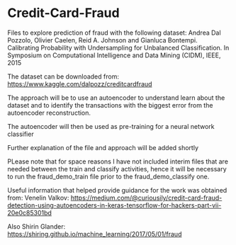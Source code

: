# Credit-Card-Fraud
Files to explore prediction of fraud with the following dataset: Andrea Dal Pozzolo, Olivier Caelen, Reid A. Johnson and Gianluca Bontempi. Calibrating Probability with Undersampling for Unbalanced Classification. In Symposium on Computational Intelligence and Data Mining (CIDM), IEEE, 2015

The dataset can be downloaded from: https://www.kaggle.com/dalpozz/creditcardfraud

The approach will be to use an autoencoder to understand learn about the dataset and to identify the transactions with the biggest error from the autoencoder reconstruction.

The autoencoder will then be used as pre-training for a neural network classifier

Further explanation of the file and approach will be added shortly

PLease note that for space reasons I have not included interim files that are needed between the train and classify activities, hence it will be necessary to run the fraud_demo_train file prior to the fraud_demo_classify one.

Useful information that helped provide guidance for the work was obtained from:
Venelin Valkov: https://medium.com/@curiousily/credit-card-fraud-detection-using-autoencoders-in-keras-tensorflow-for-hackers-part-vii-20e0c85301bd

Also Shirin Glander: https://shiring.github.io/machine_learning/2017/05/01/fraud

